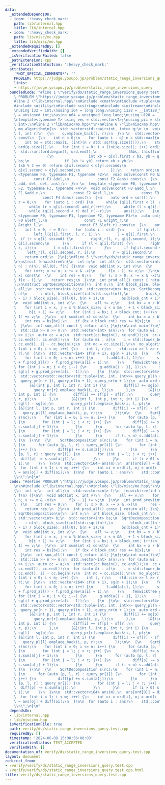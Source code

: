 ```yaml
---
data:
  _extendedDependsOn:
  - icon: ':heavy_check_mark:'
    path: lib/internal.hpp
    title: lib/internal.hpp
  - icon: ':heavy_check_mark:'
    path: lib/misc/mo.hpp
    title: lib/misc/mo.hpp
  _extendedRequiredBy: []
  _extendedVerifiedWith: []
  _isVerificationFailed: false
  _pathExtension: cpp
  _verificationStatusIcon: ':heavy_check_mark:'
  attributes:
    '*NOT_SPECIAL_COMMENTS*': ''
    PROBLEM: https://judge.yosupo.jp/problem/static_range_inversions_query
    links:
    - https://judge.yosupo.jp/problem/static_range_inversions_query
  bundledCode: "#line 1 \"verify/ds/static_range_inversions_query.test.cpp\"\n#define\
    \ PROBLEM \"https://judge.yosupo.jp/problem/static_range_inversions_query\"\n\n\
    #line 2 \"lib/internal.hpp\"\n#include <cmath>\n#include <tuple>\n#include <vector>\n\
    #include <utility>\n#include <cstring>\n#include <iostream>\n#include <algorithm>\n\
    \nusing i32 = int;\nusing i64 = long long;\nusing i128 = __int128_t;\nusing u32\
    \ = unsigned int;\nusing u64 = unsigned long long;\nusing u128 = __uint128_t;\n\
    \ntemplate<typename T> using vec = std::vector<T>;\nusing pii = std::pair<int,\
    \ int>;\n#line 2 \"lib/misc/mo.hpp\"\n\n#line 6 \"lib/misc/mo.hpp\"\n\nstruct\
    \ mo_algorithm\n{\n  std::vector<std::pair<int, int>> q;\n \n  void add_query(int\
    \ l, int r)\n  {\n    q.emplace_back(l, r);\n  }\n \n  std::vector<int> sort()\
    \ const\n  {\n    int n = 0;\n    for (auto i : q) n = std::max({n, i.first, i.second});\n\
    \    int bs = std::max(1, (int)(n / std::sqrt(q.size())));\n    std::vector<int>\
    \ ord(q.size());\n    for (int i = 0; i < (int)q.size(); i++) ord[i] = i;\n  \
    \  std::sort(ord.begin(), ord.end(),\n              [&bs, this](int x, int y)\n\
    \              {\n                int xb = q[x].first / bs, yb = q[y].first /\
    \ bs;\n                if (xb != yb) return xb < yb;\n                else if\
    \ (xb % 2 == 0) return q[x].second < q[y].second;\n                else return\
    \ q[x].second > q[y].second;\n              });\n    return ord;\n  }\n \n  template\
    \ <typename F0, typename F1, typename F2>\n  void solve(const F0 &add,\n     \
    \        const F1 &del,\n             const F2 &ans) const\n  {\n    solve(add,\
    \ add, del, del, ans);\n  }\n \n  template <typename F0, typename F1, typename\
    \ F2, typename F3, typename F4>\n  void solve(const F0 &add_l,\n             const\
    \ F1 &add_r,\n             const F2 &del_l,\n             const F3 &del_r,\n \
    \            const F4 &ans) const\n  {\n    auto ord = sort();\n    int l = 0,\
    \ r = 0;\n    for (auto i : ord) {\n      while (q[i].first < l)  add_l(--l);\n\
    \      while (r < q[i].second) add_r(r++);\n      while (l < q[i].first)  del_l(l++);\n\
    \      while (q[i].second < r) del_r(--r);\n      ans(i);\n    }\n  }\n\n  template\
    \ <typename F0, typename F1, typename F2, typename F3>\n  auto only_move(const\
    \ F0 &left_l,\n                 const F1 &right_r,\n                 const F2\
    \ &right_l,\n                 const F3 &left_r) const\n  {\n    auto ord = sort();\n\
    \    int l = 0, r = 0;\n    for (auto i : ord) {\n      if (q[i].first < l) {\n\
    \        left_l(q[i].first, l, r, i);\n        l = q[i].first;\n      }\n    \
    \  if (r < q[i].second) {\n        right_r(l, r, q[i].second, i);\n        r =\
    \ q[i].second;\n      }\n      if (l < q[i].first) {\n        right_l(l, q[i].first,\
    \ r, i);\n        l = q[i].first;\n      }\n      if (q[i].second < r) {\n   \
    \     left_r(l, q[i].second, r, i);\n        r = q[i].second;\n      }\n    }\n\
    \    return ord;\n  }\n};\n#line 5 \"verify/ds/static_range_inversions_query.test.cpp\"\
    \n\nstruct fenwicktree\n{\n  int n;\n  int all;\n  std::vector<int> f;\n  fenwicktree(int\
    \ n) : n(n), all(0), f(n) {}\n\n  void add(int x, int v)\n  {\n    all += v;\n\
    \    for (x++; x <= n; x += x & -x)\n      f[x - 1] += v;\n  }\n\n  int prod_prev(int\
    \ x) const\n  {\n    int res = 0;\n    for (; x > 0; x -= x & -x)\n      res +=\
    \ f[x - 1];\n    return res;\n  }\n\n  int prod_all() const { return all; }\n\
    };\n\nstruct SqrtDecomposition\n{\n  int n;\n  int block_size, block_cnt;\n  int\
    \ all;\n  std::vector<int> b;\n  std::vector<int> bs;\n  SqrtDecomposition(int\
    \ n)\n      : n(n), block_size((int)std::sqrt(n)),\n        block_cnt((n + block_size\
    \ - 1) / block_size), all(0), b(n + 1),\n        bs(block_cnt + 1)\n  {\n  }\n\
    \n  void add(int x, int v)\n  {\n    all += v;\n    int bx = x / block_size;\n\
    \    for (int i = x, j = x % block_size; i < n && j + 1 < block_size; i++, j++)\n\
    \      b[i + 1] += v;\n    for (int i = bx; i < block_cnt; i++)\n      bs[i +\
    \ 1] += v;\n  }\n\n  int sum(int x) const\n  {\n    int bx = x / block_size;\n\
    \    int res = bs[bx];\n    if (bx < block_cnt) res += b[x];\n    return res;\n\
    \  }\n\n  int sum_all() const { return all; }\n};\n\nint main()\n{\n  int n, m;\n\
    \  std::cin >> n >> m;\n  std::vector<int> a(n);\n  for (auto &i : a)\n    std::cin\
    \ >> i;\n  auto cc = a;\n  std::sort(cc.begin(), cc.end());\n  cc.erase(std::unique(cc.begin(),\
    \ cc.end()), cc.end());\n  for (auto &i : a)\n    i = std::lower_bound(cc.begin(),\
    \ cc.end(), i) - cc.begin();\n  int nc = cc.size();\n\n  mo_algorithm mo;\n  for\
    \ (int i = 0; i < m; i++) {\n    int l, r;\n    std::cin >> l >> r;\n    mo.add_query(l,\
    \ r);\n  }\n\n  std::vector<i64> sf(n + 1), sg(n + 1);\n  {\n    fenwicktree f(nc);\n\
    \    for (int i = 0; i < n; i++) {\n      f.add(a[i], 1);\n      sf[i + 1] = sf[i]\
    \ + f.prod_all() - f.prod_prev(a[i] + 1);\n    }\n    fenwicktree g(nc);\n   \
    \ for (int i = n; i > 0; i--) {\n      g.add(a[i - 1], 1);\n      sg[i - 1] =\
    \ sg[i] + g.prod_prev(a[i - 1]);\n    }\n  }\n\n  std::vector<i64> diff(m);\n\n\
    \  std::vector<std::vector<std::tuple<int, int, int>>> query_pl(n + 1),\n    \
    \  query_pr(n + 1), query_nl(n + 1), query_nr(n + 1);\n  auto ord = mo.only_move(\n\
    \      [&](int p, int l, int r, int i) {\n        diff[i] += sg[p] - sg[l];\n\
    \        query_nr[r].emplace_back(i, p, l);\n      },\n      [&](int l, int r,\
    \ int p, int i) {\n        diff[i] += sf[p] - sf[r];\n        query_nl[l].emplace_back(i,\
    \ r, p);\n      },\n      [&](int l, int p, int r, int i) {\n        diff[i] -=\
    \ sg[l] - sg[p];\n        query_pr[r].emplace_back(i, l, p);\n      },\n     \
    \ [&](int l, int p, int r, int i) {\n        diff[i] -= sf[r] - sf[p];\n     \
    \   query_pl[l].emplace_back(i, p, r);\n      });\n\n  {\n    SqrtDecomposition\
    \ s(nc);\n    for (int i = 0; i <= n; i++) {\n      for (auto [p, l, r] : query_pl[i])\
    \ {\n        for (int j = l; j < r; j++) {\n          diff[p] += s.sum_all() -\
    \ s.sum(a[j] + 1);\n        }\n      }\n      for (auto [p, l, r] : query_nl[i])\
    \ {\n        for (int j = l; j < r; j++) {\n          diff[p] -= s.sum_all() -\
    \ s.sum(a[j] + 1);\n        }\n      }\n      if (i < n) s.add(a[i], 1);\n   \
    \ }\n  }\n\n  {\n    SqrtDecomposition s(nc);\n    for (int i = n; i >= 0; i--)\
    \ {\n      for (auto [p, l, r] : query_pr[i]) {\n        for (int j = l; j < r;\
    \ j++) {\n          diff[p] += s.sum(a[j]);\n        }\n      }\n      for (auto\
    \ [p, l, r] : query_nr[i]) {\n        for (int j = l; j < r; j++) {\n        \
    \  diff[p] -= s.sum(a[j]);\n        }\n      }\n      if (i > 0) s.add(a[i - 1],\
    \ 1);\n    }\n  }\n\n  std::vector<i64> ans(m);\n  ans[ord[0]] = diff[ord[0]];\n\
    \  for (int i = 1; i < m; i++) {\n    int oi = ord[i], oj = ord[i - 1];\n    ans[oi]\
    \ = ans[oj] + diff[oi];\n  }\n\n  for (auto i : ans)\n    std::cout << i << \"\
    \\n\";\n}\n"
  code: "#define PROBLEM \"https://judge.yosupo.jp/problem/static_range_inversions_query\"\
    \n\n#include \"lib/internal.hpp\"\n#include \"lib/misc/mo.hpp\"\n\nstruct fenwicktree\n\
    {\n  int n;\n  int all;\n  std::vector<int> f;\n  fenwicktree(int n) : n(n), all(0),\
    \ f(n) {}\n\n  void add(int x, int v)\n  {\n    all += v;\n    for (x++; x <=\
    \ n; x += x & -x)\n      f[x - 1] += v;\n  }\n\n  int prod_prev(int x) const\n\
    \  {\n    int res = 0;\n    for (; x > 0; x -= x & -x)\n      res += f[x - 1];\n\
    \    return res;\n  }\n\n  int prod_all() const { return all; }\n};\n\nstruct\
    \ SqrtDecomposition\n{\n  int n;\n  int block_size, block_cnt;\n  int all;\n \
    \ std::vector<int> b;\n  std::vector<int> bs;\n  SqrtDecomposition(int n)\n  \
    \    : n(n), block_size((int)std::sqrt(n)),\n        block_cnt((n + block_size\
    \ - 1) / block_size), all(0), b(n + 1),\n        bs(block_cnt + 1)\n  {\n  }\n\
    \n  void add(int x, int v)\n  {\n    all += v;\n    int bx = x / block_size;\n\
    \    for (int i = x, j = x % block_size; i < n && j + 1 < block_size; i++, j++)\n\
    \      b[i + 1] += v;\n    for (int i = bx; i < block_cnt; i++)\n      bs[i +\
    \ 1] += v;\n  }\n\n  int sum(int x) const\n  {\n    int bx = x / block_size;\n\
    \    int res = bs[bx];\n    if (bx < block_cnt) res += b[x];\n    return res;\n\
    \  }\n\n  int sum_all() const { return all; }\n};\n\nint main()\n{\n  int n, m;\n\
    \  std::cin >> n >> m;\n  std::vector<int> a(n);\n  for (auto &i : a)\n    std::cin\
    \ >> i;\n  auto cc = a;\n  std::sort(cc.begin(), cc.end());\n  cc.erase(std::unique(cc.begin(),\
    \ cc.end()), cc.end());\n  for (auto &i : a)\n    i = std::lower_bound(cc.begin(),\
    \ cc.end(), i) - cc.begin();\n  int nc = cc.size();\n\n  mo_algorithm mo;\n  for\
    \ (int i = 0; i < m; i++) {\n    int l, r;\n    std::cin >> l >> r;\n    mo.add_query(l,\
    \ r);\n  }\n\n  std::vector<i64> sf(n + 1), sg(n + 1);\n  {\n    fenwicktree f(nc);\n\
    \    for (int i = 0; i < n; i++) {\n      f.add(a[i], 1);\n      sf[i + 1] = sf[i]\
    \ + f.prod_all() - f.prod_prev(a[i] + 1);\n    }\n    fenwicktree g(nc);\n   \
    \ for (int i = n; i > 0; i--) {\n      g.add(a[i - 1], 1);\n      sg[i - 1] =\
    \ sg[i] + g.prod_prev(a[i - 1]);\n    }\n  }\n\n  std::vector<i64> diff(m);\n\n\
    \  std::vector<std::vector<std::tuple<int, int, int>>> query_pl(n + 1),\n    \
    \  query_pr(n + 1), query_nl(n + 1), query_nr(n + 1);\n  auto ord = mo.only_move(\n\
    \      [&](int p, int l, int r, int i) {\n        diff[i] += sg[p] - sg[l];\n\
    \        query_nr[r].emplace_back(i, p, l);\n      },\n      [&](int l, int r,\
    \ int p, int i) {\n        diff[i] += sf[p] - sf[r];\n        query_nl[l].emplace_back(i,\
    \ r, p);\n      },\n      [&](int l, int p, int r, int i) {\n        diff[i] -=\
    \ sg[l] - sg[p];\n        query_pr[r].emplace_back(i, l, p);\n      },\n     \
    \ [&](int l, int p, int r, int i) {\n        diff[i] -= sf[r] - sf[p];\n     \
    \   query_pl[l].emplace_back(i, p, r);\n      });\n\n  {\n    SqrtDecomposition\
    \ s(nc);\n    for (int i = 0; i <= n; i++) {\n      for (auto [p, l, r] : query_pl[i])\
    \ {\n        for (int j = l; j < r; j++) {\n          diff[p] += s.sum_all() -\
    \ s.sum(a[j] + 1);\n        }\n      }\n      for (auto [p, l, r] : query_nl[i])\
    \ {\n        for (int j = l; j < r; j++) {\n          diff[p] -= s.sum_all() -\
    \ s.sum(a[j] + 1);\n        }\n      }\n      if (i < n) s.add(a[i], 1);\n   \
    \ }\n  }\n\n  {\n    SqrtDecomposition s(nc);\n    for (int i = n; i >= 0; i--)\
    \ {\n      for (auto [p, l, r] : query_pr[i]) {\n        for (int j = l; j < r;\
    \ j++) {\n          diff[p] += s.sum(a[j]);\n        }\n      }\n      for (auto\
    \ [p, l, r] : query_nr[i]) {\n        for (int j = l; j < r; j++) {\n        \
    \  diff[p] -= s.sum(a[j]);\n        }\n      }\n      if (i > 0) s.add(a[i - 1],\
    \ 1);\n    }\n  }\n\n  std::vector<i64> ans(m);\n  ans[ord[0]] = diff[ord[0]];\n\
    \  for (int i = 1; i < m; i++) {\n    int oi = ord[i], oj = ord[i - 1];\n    ans[oi]\
    \ = ans[oj] + diff[oi];\n  }\n\n  for (auto i : ans)\n    std::cout << i << \"\
    \\n\";\n}\n"
  dependsOn:
  - lib/internal.hpp
  - lib/misc/mo.hpp
  isVerificationFile: true
  path: verify/ds/static_range_inversions_query.test.cpp
  requiredBy: []
  timestamp: '2024-06-08 15:08:56+08:00'
  verificationStatus: TEST_ACCEPTED
  verifiedWith: []
documentation_of: verify/ds/static_range_inversions_query.test.cpp
layout: document
redirect_from:
- /verify/verify/ds/static_range_inversions_query.test.cpp
- /verify/verify/ds/static_range_inversions_query.test.cpp.html
title: verify/ds/static_range_inversions_query.test.cpp
---
```

